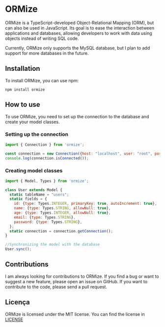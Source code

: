 # ORMize
ORMize is a TypeScript-developed Object-Relational Mapping (ORM), but can also be used in JavaScript. Its goal is to ease the interaction between applications and databases, allowing developers to work with data using objects instead of writing SQL code.

Currently, ORMize only supports the MySQL database, but I plan to add support for more databases in the future.

## Installation
To install ORMize, you can use npm:
```
npm install ormize
```

## How to use
To use ORMize, you need to set up the connection to the database and create your model classes.

### Setting up the connection
```javascript
import { Connection } from 'ormize';

const connection = new Connection({host: "localhost", user: "root", port: 3306, database: "orm"});
console.log(connection.isConnected());
```

### Creating model classes
```javascript
import { Model, Types } from 'ormize';

class User extends Model {
  static tableName = "users";
  static fields = {
    id: {type: Types.INTEGER, primaryKey: true, autoIncrement: true},
    name: {type: Types.STRING, allowNull: true},
    age: {type: Types.INTEGER, allowNull: true},
    email: {type: Types.STRING},
    password: {type: Types.STRING},
  };
  static connection = connection.getConnection();
}

//Synchronizing the model with the database
User.sync();
```

## Contributions
I am always looking for contributions to ORMize. If you find a bug or want to suggest a new feature, please open an issue on GitHub. If you want to contribute to the code, please send a pull request.

## Licença
ORMize is licensed under the MIT license. You can find the license in [LICENSE](LICENSE)
